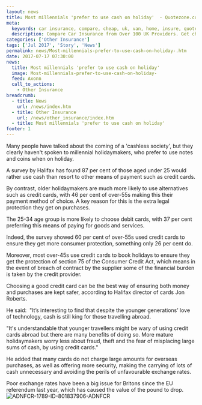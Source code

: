 ```yaml
---
layout: news
title: Most millennials 'prefer to use cash on holiday'  - Quotezone.co.uk
meta:
  keywords: car insurance, compare, cheap, uk, van, home, insure, quotes, online, comparison, bike, loans, life
  description: Compare Car Insurance from Over 100 UK Providers. Get cheap quotes online now using our fast, free, secure comparison site
categories: ['Other Insurance']
tags: ['Jul 2017', 'Story', 'News']
permalink: news/Most-millennials-prefer-to-use-cash-on-holiday-.htm
date: 2017-07-17 07:30:00
news:
  title: Most millennials 'prefer to use cash on holiday' 
  image: Most-millennials-prefer-to-use-cash-on-holiday-
  feed: Axonn
  call_to_actions:
    - Other Insurance
breadcrumb:
  - title: News
    url: /news/index.htm
  - title: Other Insurance
    url: /news/other_insurance/index.htm
  - title: Most millennials 'prefer to use cash on holiday' 
footer: 1
---
```


Many people have talked about the coming of a &#39;cashless society&#39;, but they clearly haven&#39;t spoken to millennial holidaymakers, who prefer to use notes and coins when on holiday.

A survey by Halifax has found 87 per cent of those aged under 25 would rather use cash than resort to other means of payment such as credit cards.

By contrast, older holidaymakers are much more likely to use alternatives such as credit cards, with 46 per cent of over-55s making this their payment method of choice. A key reason for this is the extra legal protection they get on purchases.

The 25-34 age group is more likely to choose debit cards, with 37 per cent preferring this means of paying for goods and services.&nbsp;

Indeed, the survey showed 60 per cent of over-55s used credit cards to ensure they get more consumer protection, something only 26 per cent do.

Moreover, most over-45s use credit cards to book holidays to ensure they get the protection of section 75 of the Consumer Credit Act, which means in the event of breach of contract by the supplier some of the financial burden is taken by the credit provider.&nbsp;

Choosing a good credit card can be the best way of ensuring both money and purchases are kept safer, according to Halifax director of cards Jon Roberts.

He said: &nbsp;&quot;It&rsquo;s interesting to find that despite the younger generations&rsquo; love of technology, cash is still king for those travelling abroad.

&quot;It&#39;s understandable that younger travellers might be wary of using credit cards abroad but there are many benefits of doing so. More mature holidaymakers worry less about fraud, theft and the fear of misplacing large sums of cash, by using credit cards.&quot;

He added that many cards do not charge large amounts for overseas purchases, as well as offering more security, making the carrying of lots of cash unnecessary and avoiding the perils of unfavourable exchange rates.

Poor exchange rates have been a big issue for Britons since the EU referendum last year, which has caused the value of the pound to drop.<img alt="ADNFCR-1789-ID-801837906-ADNFCR" src="http://feeds.directnews.co.uk/feedtrack/justcopyright.gif?feedid=1789&itemid=801837906" />